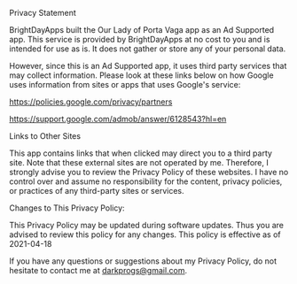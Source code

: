 Privacy Statement

   BrightDayApps built the Our Lady of Porta Vaga app as an Ad Supported app.
   This service is provided by BrightDayApps at no cost to you and is intended for use as is.
   It does not gather or store any of your personal data.

   However, since this is an Ad Supported app, it uses third party services that may
   collect information. Please look at these links below on how
   Google uses information from sites or apps that uses Google's service:

   https://policies.google.com/privacy/partners
  

   https://support.google.com/admob/answer/6128543?hl=en
  


   
   Links to Other Sites

   This app contains links that when clicked may direct you to a third party site.
   Note that these external sites are not operated by me.
   Therefore, I strongly
   advise you to review the Privacy Policy of these websites.
   I have no control over and assume no responsibility for the content,
   privacy policies, or practices
   of any third-party sites or services.

   Changes to This Privacy Policy:   
   
   This Privacy Policy may be updated during software updates. Thus you are advised
   to review this policy for any changes. This policy is effective as of 2021-04-18
   
   If you have any questions or suggestions about my Privacy Policy,
   do not hesitate to contact me at darkprogs@gmail.com.
